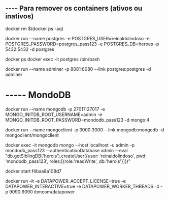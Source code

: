 ## ---- Para remover os containers (ativos ou inativos)
docker rm $(docker ps -aq)

docker run --name postgres -e POSTGRES_USER=reinaldolindoso -e POSTGRES_PASSWORD=postgres_pass123 -e POSTGRES_DB=heroes -p 5432:5432 -d postgres

docker ps
docker exec -it postgres /bin/bash

docker run --name adminer -p 8081:8080 --link postgres:postgres -d adminer 

# ----- MondoDB
docker run --name mongodb -p 27017:27017 -e MONGO_INITDB_ROOT_USERNAME=admin -e MONGO_INITDB_ROOT_PASSWORD=mondodb_pass123 -d mongo:4

docker run --name mongoclient -p 3000:3000 --link mongodb:mongodb -d mongoclient/mongoclient

docker exec -it mongodb mongo --host localhost -u admin -p mondodb_pass123 --authenticationDatabase admin --eval "db.getSiblingDB('herois').createUser({user: 'reinaldolindoso', pwd: 'mondodb_pass123', roles:[{role:'readWrite', db:'herois'}]})"


docker start f4baa8a108d7

docker run -it -e DATAPOWER_ACCEPT_LICENSE=true -e DATAPOWER_INTERACTIVE=true -e DATAPOWER_WORKER_THREADS=4 -p 9090:9090 ibmcom/datapower
